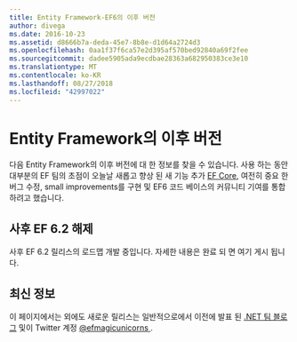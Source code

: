 ```yaml
---
title: Entity Framework-EF6의 이후 버전
author: divega
ms.date: 2016-10-23
ms.assetid: d8666b7a-deda-45e7-8b8e-d1d64a2724d3
ms.openlocfilehash: 0aa1f37f6ca57e2d395af570bed92840a69f2fee
ms.sourcegitcommit: dadee5905ada9ecdbae28363a682950383ce3e10
ms.translationtype: MT
ms.contentlocale: ko-KR
ms.lasthandoff: 08/27/2018
ms.locfileid: "42997022"
---
```

# <a name="future-versions-of-entity-framework"></a>Entity Framework의 이후 버전 
다음 Entity Framework의 이후 버전에 대 한 정보를 찾을 수 있습니다.
사용 하는 동안 대부분의 EF 팀의 초점이 오늘날 새롭고 향상 된 새 기능 추가 [EF Core](https://docs.microsoft.com/en-us/ef/core/index), 여전히 중요 한 버그 수정, small improvements를 구현 및 EF6 코드 베이스의 커뮤니티 기여를 통합 하려고 했습니다.

## <a name="post-ef-62-releases"></a>사후 EF 6.2 해제

사후 EF 6.2 릴리스의 로드맵 개발 중입니다. 자세한 내용은 완료 되 면 여기 게시 됩니다.
 
## <a name="staying-up-to-date"></a>최신 정보  
  
이 페이지에서는 외에도 새로운 릴리스는 일반적으로에서 이전에 발표 된 [.NET 팀 블로그](https://blogs.msdn.microsoft.com/dotnet/tag/entity-framework/) 및이 Twitter 계정 [ @efmagicunicorns ](http://twitter.com/efmagicunicorns).
  